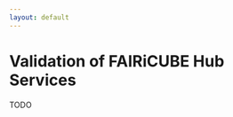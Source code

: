 ```yaml
---
layout: default
---
```


<h1 class="cards-page-title">Validation of FAIRiCUBE Hub Services</h1>

<div class="paragraph">
<p>
  TODO
</p>
</div>
